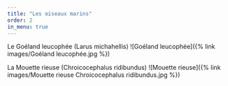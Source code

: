 ```yaml
---
title: "Les oiseaux marins"
order: 2
in_menu: true
---
```

Le Goéland leucophée (Larus michahellis)
 ![Goéland leucophée]({% link images/Goéland leucophée.jpg %}) 

La Mouette rieuse (Chroicocephalus ridibundus) 
![Mouette rieuse]({% link images/Mouette rieuse Chroicocephalus ridibundus.jpg %}) 